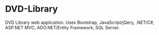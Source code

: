 # DVD-Library
DVD Library web application. Uses Bootstrap, JavaScript/jQery, .NET/C#, ASP.NET MVC, ADO.NET/Entity Framework, SQL Server.
